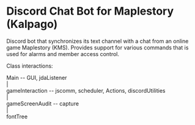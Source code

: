 # Discord Chat Bot for Maplestory (Kalpago)
Discord bot that synchronizes its text channel with a chat from an online game Maplestory (KMS).
Provides support for various commands that is used for alarms and member access control.

Class interactions:

Main -- GUI, jdaListener  
|  
gameInteraction -- jscomm, scheduler, Actions, discordUtilities  
|  
gameScreenAudit -- capture  
|  
fontTree
